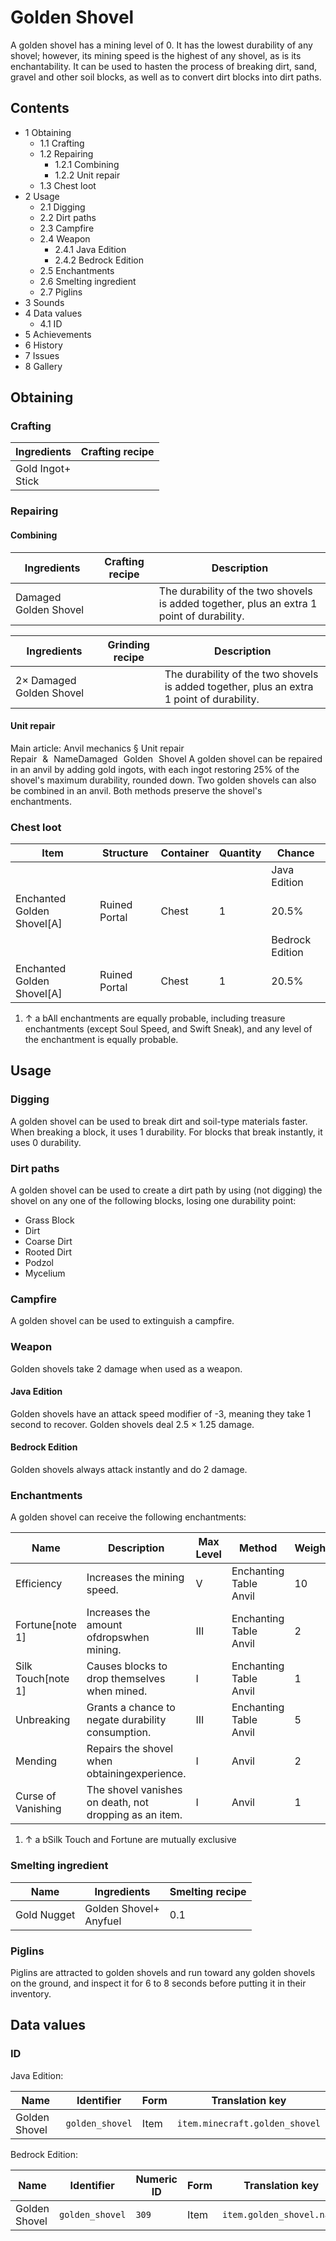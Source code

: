 # Golden Shovel
A golden shovel has a mining level of 0. It has the lowest durability of any shovel; however, its mining speed is the highest of any shovel, as is its enchantability. It can be used to hasten the process of breaking dirt, sand, gravel and other soil blocks, as well as to convert dirt blocks into dirt paths.

## Contents
- 1 Obtaining
	- 1.1 Crafting
	- 1.2 Repairing
		- 1.2.1 Combining
		- 1.2.2 Unit repair
	- 1.3 Chest loot
- 2 Usage
	- 2.1 Digging
	- 2.2 Dirt paths
	- 2.3 Campfire
	- 2.4 Weapon
		- 2.4.1 Java Edition
		- 2.4.2 Bedrock Edition
	- 2.5 Enchantments
	- 2.6 Smelting ingredient
	- 2.7 Piglins
- 3 Sounds
- 4 Data values
	- 4.1 ID
- 5 Achievements
- 6 History
- 7 Issues
- 8 Gallery

## Obtaining
### Crafting
| Ingredients           | Crafting recipe |
|-----------------------|-----------------|
| Gold Ingot+<br/>Stick |                 |

### Repairing
#### Combining
| Ingredients           | Crafting recipe | Description                                                                               |
|-----------------------|-----------------|-------------------------------------------------------------------------------------------|
| Damaged Golden Shovel |                 | The durability of the two shovels is added together, plus an extra 1 point of durability. |

| Ingredients              | Grinding recipe | Description                                                                               |
|--------------------------|-----------------|-------------------------------------------------------------------------------------------|
| 2× Damaged Golden Shovel |                 | The durability of the two shovels is added together, plus an extra 1 point of durability. |

#### Unit repair
Main article: Anvil mechanics § Unit repair
Repair & NameDamaged Golden Shovel
A golden shovel can be repaired in an anvil by adding gold ingots, with each ingot restoring 25% of the shovel's maximum durability, rounded down. Two golden shovels can also be combined in an anvil. Both methods preserve the shovel's enchantments.

### Chest loot
| Item                       | Structure     | Container | Quantity | Chance          |
|----------------------------|---------------|-----------|----------|-----------------|
|                            |               |           |          | Java Edition    |
| Enchanted Golden Shovel[A] | Ruined Portal | Chest     | 1        | 20.5%           |
|                            |               |           |          | Bedrock Edition |
| Enchanted Golden Shovel[A] | Ruined Portal | Chest     | 1        | 20.5%           |

1. ↑ a bAll enchantments are equally probable, including treasure enchantments (except Soul Speed, and Swift Sneak), and any level of the enchantment is equally probable.

## Usage
### Digging
A golden shovel can be used to break dirt and soil-type materials faster. When breaking a block, it uses 1 durability. For blocks that break instantly, it uses 0 durability.

### Dirt paths
A golden shovel can be used to create a dirt path by using (not digging) the shovel on any one of the following blocks, losing one durability point:

- Grass Block
- Dirt
- Coarse Dirt
- Rooted Dirt
- Podzol
- Mycelium

### Campfire
A golden shovel can be used to extinguish a campfire.

### Weapon
Golden shovels take 2 damage when used as a weapon.

#### Java Edition
Golden shovels have an attack speed modifier of -3, meaning they take 1 second to recover. Golden shovels deal 2.5 × 1.25 damage.

#### Bedrock Edition
Golden shovels always attack instantly and do 2 damage.

### Enchantments
A golden shovel can receive the following enchantments:

| Name               | Description                                            | Max Level | Method                     | Weight |
|--------------------|--------------------------------------------------------|-----------|----------------------------|--------|
| Efficiency         | Increases the mining speed.                            | V         | Enchanting Table<br/>Anvil | 10     |
| Fortune[note 1]    | Increases the amount ofdropswhen mining.               | III       | Enchanting Table<br/>Anvil | 2      |
| Silk Touch[note 1] | Causes blocks to drop themselves when mined.           | I         | Enchanting Table<br/>Anvil | 1      |
| Unbreaking         | Grants a chance to negate durability consumption.      | III       | Enchanting Table<br/>Anvil | 5      |
| Mending            | Repairs the shovel when obtainingexperience.           | I         | Anvil                      | 2      |
| Curse of Vanishing | The shovel vanishes on death, not dropping as an item. | I         | Anvil                      | 1      |

1. ↑ a bSilk Touch and Fortune are mutually exclusive

### Smelting ingredient
| Name        | Ingredients                | Smelting recipe |
|-------------|----------------------------|-----------------|
| Gold Nugget | Golden Shovel+<br/>Anyfuel | 0.1             |

### Piglins
Piglins are attracted to golden shovels and run toward any golden shovels on the ground, and inspect it for 6 to 8 seconds before putting it in their inventory.

## Data values
### ID
Java Edition:

| Name          | Identifier      | Form | Translation key                |
|---------------|-----------------|------|--------------------------------|
| Golden Shovel | `golden_shovel` | Item | `item.minecraft.golden_shovel` |

Bedrock Edition:

| Name          | Identifier      | Numeric ID | Form | Translation key           |
|---------------|-----------------|------------|------|---------------------------|
| Golden Shovel | `golden_shovel` | `309`      | Item | `item.golden_shovel.name` |


